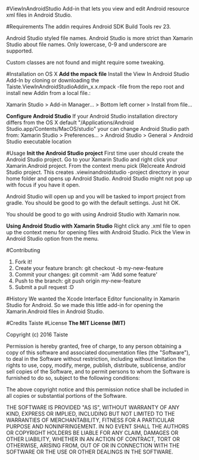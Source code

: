 #ViewInAndroidStudio
Add-in that lets you view and edit Android resource xml files in Android Studio.

#Requirements
The addin requires Android SDK Build Tools rev 23.

Android Studio styled file names. Android Studio is more strict than Xamarin Studio about file names. Only lowercase, 0-9 and underscore are supported.

Custom classes are not found and might require some tweaking.

#Installation on OS X
**Add the mpack file**
Install the View In Android Studio Add-In by cloning or downloading the Taiste.ViewInAndroidStudioAddin_x.x.mpack -file from the repo root and install new Addin from a local file.:

Xamarin Studio > Add-in Manager... > Bottom left corner > Install from file...

**Configure Android Studio**
If your Android Studio installation directory differs from the OS X default "/Applications/Android Studio.app/Contents/MacOS/studio" your can change Android Studio path from:
Xamarin Studio > Preferences... > Android Studio > General > Android Studio executable location

#Usage
**Init the Android Studio project**
First time user should create the Android Studio project. Go to your Xamarin Studio and right click your Xamarin.Android project. From the context menu pick (Re)create Android Studio project. This creates .viewinandroidstudio -project directory in your home folder and opens up Android Studio. Android Studio might not pop up with focus if you have it open.

Android Studio will open up and you will be tasked to import project from gradle. You should be good to go with the default settings. Just hit OK.

You should be good to go with using Android Studio with Xamarin now.

**Using Android Studio with Xamarin Studio**
Right click any .xml file to open up the context menu for opening files with Android Studio. Pick the View in Android Studio option from the menu.

#Contributing
1. Fork it! 
2. Create your feature branch: git checkout -b my-new-feature 
3. Commit your changes: git commit -am 'Add some feature' 
4. Push to the branch: git push origin my-new-feature 
5. Submit a pull request :D 

#History
We wanted the Xcode Interface Editor funcionality in Xamarin Studio for Android. So we made this little add-in for opening the Xamarin.Android files in Android Studio.

#Credits
Taiste
#License
**The MIT License (MIT)**

Copyright (c) 2016 Taiste

Permission is hereby granted, free of charge, to any person obtaining a copy of this software and associated documentation files (the "Software"), to deal in the Software without restriction, including without limitation the rights to use, copy, modify, merge, publish, distribute, sublicense, and/or sell copies of the Software, and to permit persons to whom the Software is furnished to do so, subject to the following conditions:

The above copyright notice and this permission notice shall be included in all copies or substantial portions of the Software.

THE SOFTWARE IS PROVIDED "AS IS", WITHOUT WARRANTY OF ANY KIND, EXPRESS OR IMPLIED, INCLUDING BUT NOT LIMITED TO THE WARRANTIES OF MERCHANTABILITY, FITNESS FOR A PARTICULAR PURPOSE AND NONINFRINGEMENT. IN NO EVENT SHALL THE AUTHORS OR COPYRIGHT HOLDERS BE LIABLE FOR ANY CLAIM, DAMAGES OR OTHER LIABILITY, WHETHER IN AN ACTION OF CONTRACT, TORT OR OTHERWISE, ARISING FROM, OUT OF OR IN CONNECTION WITH THE SOFTWARE OR THE USE OR OTHER DEALINGS IN THE SOFTWARE.
